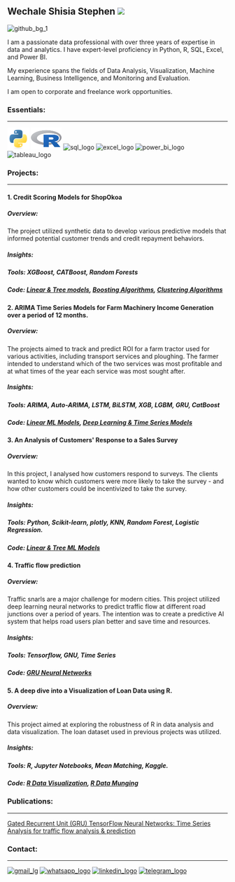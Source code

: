## Wechale Shisia Stephen <img src="https://raw.githubusercontent.com/MartinHeinz/MartinHeinz/master/wave.gif" width="30px">

![github_bg_1](https://github.com/user-attachments/assets/ef523d81-c916-423f-9ace-e4747d796e7c)


I am a passionate data professional with over three years of expertise in data and analytics. I have expert-level proficiency in Python, R, SQL, Excel, and Power BI. 

My experience spans the fields of Data Analysis, Visualization, Machine Learning, Business Intelligence, and Monitoring and Evaluation. 

I am open to corporate and freelance work opportunities.

### Essentials: 
---
<img src='https://github.com/devicons/devicon/blob/master/icons/python/python-original.svg' alt='python_logo' width='50' height='50'/> <img src='https://github.com/devicons/devicon/blob/master/icons/r/r-original.svg' alt='R_logo' width='70' height='50'/> <img src='https://github.com/wessware/wessware/assets/46624127/3eee364e-e00b-41e8-9588-1c4da3f33839' alt='sql_logo' width='70' height='60'/> <img src='https://www.svgrepo.com/show/373589/excel.svg' alt='excel_logo' width='50' height='50'/> <img src='https://upload.wikimedia.org/wikipedia/commons/thumb/c/cf/New_Power_BI_Logo.svg/1024px-New_Power_BI_Logo.svg.png' alt='power_bi_logo' width='50' height='50'/> <img src='https://www.svgrepo.com/show/354428/tableau-icon.svg' alt='tableau_logo' width='50' height='50'/> 

### Projects:
---
#### 1. Credit Scoring Models for ShopOkoa
##### Overview:
The project utilized synthetic data to develop various predictive models that informed potential customer trends and credit repayment behaviors. 
##### **Insights:** 

##### **Tools:** XGBoost, CATBoost, Random Forests


##### Code: <a href="https://github.com/wessware/Boosting_Algorithms">Linear & Tree models</a>, <a href="https://github.com/wessware/Boosting_Algorithms">Boosting Algorithms</a>, <a href="https://github.com/wessware/clustering_algorithms">Clustering Algorithms</a>

#### 2. ARIMA Time Series Models for Farm Machinery Income Generation over a period  of 12 months.
##### Overview:
The projects aimed to track and predict ROI for a farm tractor used for various activities, including transport services and ploughing. The farmer intended to understand which of the two services was most profitable and at what times of the year each service was most sought after. 
##### Insights: 

##### Tools: ARIMA, Auto-ARIMA, LSTM, BiLSTM, XGB, LGBM, GRU, CatBoost

##### Code: <a href="https://github.com/wessware/time_series_forecasting_linear_ml_models">Linear ML Models</a>, <a href="https://github.com/wessware/ARIMA_TIME_SERIES_FORECASTING">Deep Learning & Time Series Models</a>

#### 3. An Analysis of Customers' Response to a Sales Survey
##### Overview:
In this project, I analysed how customers respond to surveys. The clients wanted to know which customers were more likely to take the survey - and how other customers could be incentivized to take the survey. 
##### Insights: 

##### Tools: Python, Scikit-learn, plotly, KNN, Random Forest, Logistic Regression.

##### Code: <a href="https://github.com/wessware/customer_response_to_survey">Linear & Tree ML Models</a>

#### 4. Traffic flow prediction
##### Overview:
Traffic snarls are a major challenge for modern cities. This project utilized deep learning neural networks to predict traffic flow at different road junctions over a period of years. The intention was to create a predictive AI 
system that helps road users plan better and save time and resources. 
##### Insights: 

##### Tools: Tensorflow, GNU, Time Series

##### Code: <a href="https://github.com/wessware/traffic_prediction_tensorflow">GRU Neural Networks</a>

#### 5. A deep dive into a Visualization of Loan Data using R.  
##### Overview:
This project aimed at exploring the robustness of R in data analysis and data visualization. The loan dataset used in previous projects was utilized.  
##### Insights: 

##### Tools: R, Jupyter Notebooks, Mean Matching, Kaggle.

##### Code: <a href="https://github.com/wessware/data_visualization_R_101">R Data Visualization</a>, <a href="https://github.com/wessware/data_munging_R">R Data Munging</a>

### Publications:
---
<a href="https://www.researchgate.net/publication/366154898_Deployment_of_Time_Series_Analysis_and_the_TensorFlow_GRU_model_in_traffic_flow_prediction"> Gated Recurrent Unit (GRU) TensorFlow Neural Networks: Time Series Analysis for traffic flow analysis & prediction</a>

### Contact:
---
<a href='mailto:stevensheasier@gmail.com' target='_blank'> <img src='https://cdn.worldvectorlogo.com/logos/official-gmail-icon-2020-.svg' alt='gmail_lg' width='25' height='25'></a>
<a href='https://wa.me/254799762433' target='_blank'> <img src='https://upload.wikimedia.org/wikipedia/commons/thumb/6/6b/WhatsApp.svg/2044px-WhatsApp.svg.png' alt='whatsapp_logo' width='25' height='25'/></a> <a href='https://www.linkedin.com/in/stephen-shisia-105924450/' target='_blank'> <img src='https://upload.wikimedia.org/wikipedia/commons/thumb/e/e9/Linkedin_icon.svg/256px-Linkedin_icon.svg.png?20110609134306' alt='linkedin_logo' width='25' height='25'/></a>
<a href='https://t.me/wessware' target='_blank'> <img src='https://upload.wikimedia.org/wikipedia/commons/thumb/8/82/Telegram_logo.svg/512px-Telegram_logo.svg.png?20220101141644' alt='telegram_logo' width='25' height='25'/></a>
